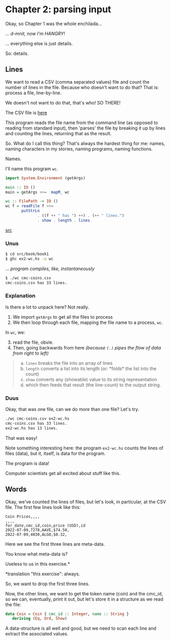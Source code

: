 # Chapter 2: parsing input

Okay, so Chapter 1 was the whole enchilada...

... *d-mnit, now I'm HANGRY!*

... everything else is just details.

So: details.

## Lines

We want to read a CSV (comma separated values) file and count the number of
lines in the file. Because who doesn't want to do that? That is: process a
file, line-by-line.

We doesn't not want to do that, that's who! SO THERE!

The CSV file is [here](/src/book/book1/cmc-coins.csv)

This program reads the file name from the command line (as opposed to reading
from standard input), then 'parses' the file by breaking it up by lines and
counting the lines, returning that as the result.

So. What do I call this thing? That's always the hardest thing for me: names,
naming characters in my stories, naming programs, naming functions.

Names.

I'll name this program `wc`.

```Haskell
import System.Environment (getArgs)

main :: IO ()
main = getArgs >>=  mapM_ wc

wc :: FilePath -> IO ()
wc f = readFile f >>= 
       putStrLn 
              . ((f ++ " has ") ++) . (++ " lines.")
              . show . length . lines
```

[src](/src/book/book1/ex2-wc.hs)

### Unus

```bash
$ cd src/book/book1
$ ghc ex2-wc.hs -o wc
```

... *program compiles, like, instantaneously*

```bash
$ ./wc cmc-coins.csv
cmc-coins.csv has 33 lines.
```

### Explanation

Is there a lot to unpack here? Not really.

1. We import `getArgs` to get all the files to process
2. We then loop through each file, mapping the file name to a process, `wc`.

In `wc`, we:

3. read the file, obvie.
4. Then, going backwards from here *(because `(.)` pipes the flow of data 
from right to left)*

<blockquote>
<ol type='a'>
   <li><code>lines</code> breaks the file into an array of lines</li>
   <li><code>length</code> converts a list into its length (or: *folds* the list into the 
count)</li>
   <li><code>show</code> converts any (showable) value to its string representation</li>
   <li>which then feeds that result (the line-count) to the output string.</li>
</ol>
</blockquote>

### Duus

Okay, that was one file, can we do more than one file? Let's try.

```bash
./wc cmc-coins.csv ex2-wc.hs
cmc-coins.csv has 33 lines.
ex2-wc.hs has 13 lines.
```

That was easy!

Note something interesting here: the program `ex2-wc.hs` counts the lines of 
files (data), but it, itself, is data for the program.

The program is data!

Computer scientists get all excited about stuff like this.

## Words

Okay, we've counted the lines of files, but let's look, in particular, at 
the CSV file. The first few lines look like this:

```CSV
Coin Prices,,,,
,,,,
for_date,cmc_id,coin,price (USD),id
2022-07-09,7278,AAVE,$74.50,
2022-07-09,4030,ALGO,$0.32,
```

Here we see the first three lines are meta-data.

You know what meta-data is?

Useless to us in this exercise.*

*translation "this exercise": always.

So, we want to drop the first three lines.

Now, the other lines, we want to get the token name (coin) and the cmc_id, so
we can, eventually, print it out, but let's store it in a structure as we read
the file:

```Haskell
data Coin = Coin { cmc_id :: Integer, name :: String }
   deriving (Eq, Ord, Show)
```

A data-structure is all well and good, but we need to scan each line and extract
the associated values. 
